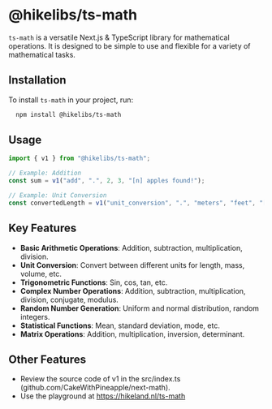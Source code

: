 # @hikelibs/ts-math

`ts-math` is a versatile Next.js & TypeScript library for mathematical operations. It is designed to be simple to use and flexible for a variety of mathematical tasks.

## Installation

To install `ts-math` in your project, run:

```bash
  npm install @hikelibs/ts-math
```

## Usage
```typescript
import { v1 } from "@hikelibs/ts-math";

// Example: Addition
const sum = v1("add", ".", 2, 3, "[n] apples found!");

// Example: Unit Conversion
const convertedLength = v1("unit_conversion", ".", "meters", "feet", "[n] ft");
```

## Key Features
- **Basic Arithmetic Operations**: Addition, subtraction, multiplication, division.
- **Unit Conversion**: Convert between different units for length, mass, volume, etc.
- **Trigonometric Functions**: Sin, cos, tan, etc.
- **Complex Number Operations**: Addition, subtraction, multiplication, division, conjugate, modulus.
- **Random Number Generation**: Uniform and normal distribution, random integers.
- **Statistical Functions**: Mean, standard deviation, mode, etc.
- **Matrix Operations**: Addition, multiplication, inversion, determinant.

## Other Features
- Review the source code of v1 in the src/index.ts (github.com/CakeWithPineapple/next-math).
- Use the playground at https://hikeland.nl/ts-math
